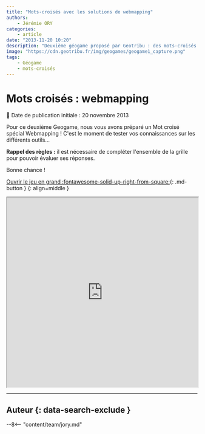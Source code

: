 ```yaml
---
title: "Mots-croisés avec les solutions de webmapping"
authors:
    - Jérémie ORY
categories:
    - article
date: "2013-11-20 10:20"
description: "Deuxième géogame proposé par Geotribu : des mots-croisés sur les solutions de webmapping. Bon jeu !"
image: "https://cdn.geotribu.fr/img/geogames/geogame1_capture.png"
tags:
    - Géogame
    - mots-croisés
---
```


# Mots croisés : webmapping

:calendar: Date de publication initiale : 20 novembre 2013

Pour ce deuxième Geogame, nous vous avons préparé un Mot croisé spécial Webmapping ! C'est le moment de tester vos connaissances sur les différents outils...

**Rappel des règles :** il est nécessaire de compléter l'ensemble de la grille pour pouvoir évaluer ses réponses.

Bonne chance !

[Ouvrir le jeu en grand :fontawesome-solid-up-right-from-square:](https://geotribu.github.io/geogames/deuxieme_jeu){: .md-button }
{: align=middle }

<iframe name="geogame2" width="100%" height="500px" src="https://geotribu.github.io/geogames/deuxieme_jeu" frameborder="1"></iframe>

----

## Auteur {: data-search-exclude }

--8<-- "content/team/jory.md"
